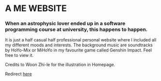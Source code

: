 # A ME WEBSITE
### When an astrophysic lover ended up in a software programming course at university, this happens to happen. 
It is just a half casual half professional personal website where I included all my different moods and interests. 
The background music are soundtracks by HoYo-Mix or MiHoYo in my favourite game called Genshin Impact.
Feel free to view it.

Credits to Woon Zhi-le for the illustration in Homepage.

Redirect [here](https://nightfuryequinn.github.io/ME-Website/)
